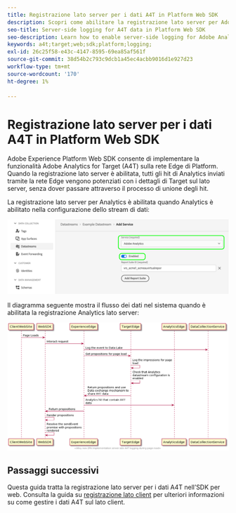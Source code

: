```yaml
---
title: Registrazione lato server per i dati A4T in Platform Web SDK
description: Scopri come abilitare la registrazione lato server per Adobe Analytics for Target (A4T) utilizzando l’SDK web di Experience Platform.
seo-title: Server-side logging for A4T data in Platform Web SDK
seo-description: Learn how to enable server-side logging for Adobe Analytics for Target (A4T) using the Experience Platform Web SDK.
keywords: a4t;target;web;sdk;platform;logging;
exl-id: 26c25f58-e43c-4147-8595-69ea85af561f
source-git-commit: 38d54b2c793c9dcb1a45ec4acbb9016d1e927d23
workflow-type: tm+mt
source-wordcount: '170'
ht-degree: 1%

---
```


# Registrazione lato server per i dati A4T in Platform Web SDK

Adobe Experience Platform Web SDK consente di implementare la funzionalità Adobe Analytics for Target (A4T) sulla rete Edge di Platform. Quando la registrazione lato server è abilitata, tutti gli hit di Analytics inviati tramite la rete Edge vengono potenziati con i dettagli di Target sul lato server, senza dover passare attraverso il processo di unione degli hit.

La registrazione lato server per Analytics è abilitata quando Analytics è abilitato nella configurazione dello stream di dati:

![Configurazione dello stream di dati di Analytics abilitata](../assets/enable-analytics-datastream.png)

Il diagramma seguente mostra il flusso dei dati nel sistema quando è abilitata la registrazione Analytics lato server:

![Flusso di registrazione lato server](../assets/analytics-server-side-logging.png)

## Passaggi successivi

Questa guida tratta la registrazione lato server per i dati A4T nell’SDK per web. Consulta la guida su [registrazione lato client](./client-side.md) per ulteriori informazioni su come gestire i dati A4T sul lato client.
